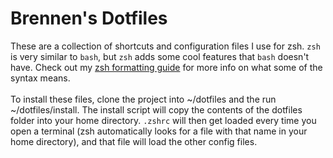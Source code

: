 # Brennen's Dotfiles
These are a collection of shortcuts and configuration files I use for zsh. <code>zsh</code> is very similar to <code>bash</code>, but <code>zsh</code> adds some cool features that <code>bash</code> doesn't have. Check out my [zsh formatting guide](ZSH_GUIDE.md) for more info on what some of the syntax means.
<br><br>
To install these files, clone the project into ~/dotfiles and the run ~/dotfiles/install. The install script will copy the contents of the dotfiles folder into your home directory. `.zshrc` will then get loaded every time you open a terminal (zsh automatically looks for a file with that name in your home directory), and that file will load the other config files.
